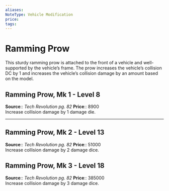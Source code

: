 ```yaml
---
aliases: 
NoteType: Vehicle Modification
price:  
tags: 
---
```


# Ramming Prow

This sturdy ramming prow is attached to the front of a vehicle and well-supported by the vehicle’s frame. The prow increases the vehicle’s collision DC by 1 and increases the vehicle’s collision damage by an amount based on the model.  

## Ramming Prow, Mk 1 - Level 8

**Source**:: _Tech Revolution pg. 82_
**Price**:: 8900  
Increase collision damage by 1 damage die.

---

## Ramming Prow, Mk 2 - Level 13

**Source**:: _Tech Revolution pg. 82_
**Price**:: 51000  
Increase collision damage by 2 damage dice.

## Ramming Prow, Mk 3 - Level 18

**Source**:: _Tech Revolution pg. 82_ 
**Price**:: 385000  
Increase collision damage by 3 damage dice.
